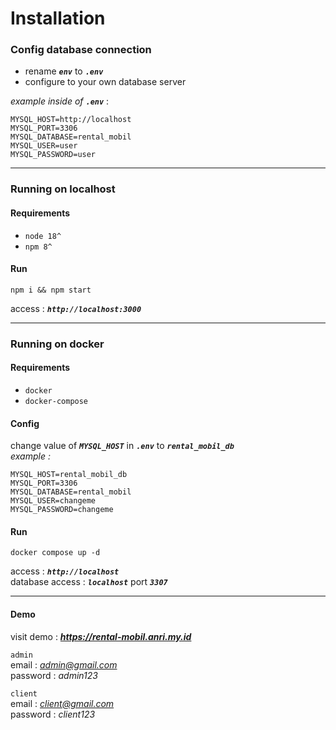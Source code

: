 # Installation

### Config database connection

- rename **_`env`_** to **_`.env`_**
- configure to your own database server

_example inside of_ **_`.env`_** :

```
MYSQL_HOST=http://localhost
MYSQL_PORT=3306
MYSQL_DATABASE=rental_mobil
MYSQL_USER=user
MYSQL_PASSWORD=user
```

---

### Running on localhost

#### Requirements

- `node 18^`
- `npm 8^`

#### Run

```
npm i && npm start
```

access : **_`http://localhost:3000`_**

---

### Running on docker

#### Requirements

- `docker`
- `docker-compose`

#### Config

change value of **_`MYSQL_HOST`_** in **_`.env`_** to **_`rental_mobil_db`_**  
_example :_

```
MYSQL_HOST=rental_mobil_db
MYSQL_PORT=3306
MYSQL_DATABASE=rental_mobil
MYSQL_USER=changeme
MYSQL_PASSWORD=changeme
```

#### Run

```
docker compose up -d
```

access : **_`http://localhost`_**  
database access : **_`localhost`_** port **_`3307`_**

---

#### Demo

visit demo : ***https://rental-mobil.anri.my.id***

`admin`  
 email : *admin@gmail.com*  
 password : _admin123_

`client`  
 email : *client@gmail.com*  
 password : _client123_
